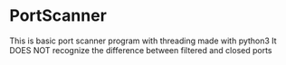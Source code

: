# PortScanner
This is basic port scanner program with threading made with python3
It DOES NOT recognize the difference between filtered and closed ports
